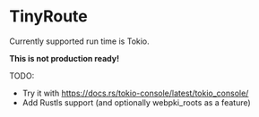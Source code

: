 # TinyRoute

Currently supported run time is Tokio.

**This is not production ready!**

TODO: 
* Try it with https://docs.rs/tokio-console/latest/tokio_console/
* Add Rustls support (and optionally webpki_roots as a feature)

